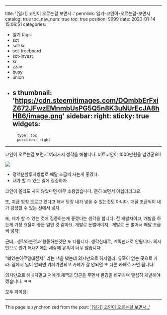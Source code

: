 
---
title: '[일기] 코인이 오르는걸 보면서..'
permlink: 일기-코인이-오르는걸-보면서
catalog: true
toc_nav_num: true
toc: true
position: 9999
date: 2020-01-14 15:06:51
categories:
- 일기
tags:
- sct
- sct-kr
- sct-freeboard
- sct-invest
- kr
- zzan
- busy
- union
- s
thumbnail: 'https://cdn.steemitimages.com/DQmbbErFxiZ672JFwzEMnmbUsPG5Q5n8K3uNUrEcJA8hHB6/image.png'
sidebar:
    right:
        sticky: true
widgets:
    -
        type: toc
        position: right
---


코인이 오르는걸 보면서 여러가지 생각을 해봅니다.
비트코인이 1000만원을 넘었군요!!

![](https://cdn.steemitimages.com/DQmbbErFxiZ672JFwzEMnmbUsPG5Q5n8K3uNUrEcJA8hHB6/image.png)

* 정액분할투자방법로 매달 조금씩 사는게 좋겠다.
* 내가 할 수 있는 일에 집중하자.

코인이 올라도 사지 않았다면 아무 소용없습니다.
괜히 보면서 아쉽더라고요.

또, 지금 엄청 오르고 있다고 해서 
당장 내가 넣을 수 있는것도 아니다.
매달 조금씩이 내가 감당할 수 있는 선에서 넣자.

또, 제가 할 수 있는 것에 집중하는게 좋겠다는 생각을 합니다.
전 개발자이고, 개발을 하는게 가장 효율이 좋은 일인 것 같아요.
개발로 돈벌어야지.. 개발로 돈 벌어서 매달 조금씩 넣자!


근데..
생각하는것과 행동하는것은 또 다릅니다.
생각한대로, 계획한대로 안됩니다.
의지만으로 뭔가 해내기에는 세상에 유혹이 너무 많습니다.

"뼈있는아무말대잔치"  라는 책을 봤는데
의지만으로 하지말라. 유혹이 없는 곳으로 가라. 
집에서 일이 안되면 카페가면되고
카페가 잘 안되면 또 다른 카페로 가면 됩니다.

의지만으로 해내지말고
저에게 채찍과 당근을 주면서
환경을 바꿔가며
열심히 개발해야겠습니다. ㅋㅋ

모두 파이팅!

- - -

This page is synchronized from the post: ['[일기] 코인이 오르는걸 보면서..'](https://steempeak.com/@jacobyu/3k2jr2)
